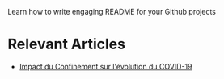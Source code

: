 Learn how to write engaging README for your Github projects

# Relevant Articles
- [Impact du Confinement sur l'évolution du COVID-19](https://www.wutsi.com/read/2/impact-du-confinement-des-populations-sur-l-evolution-covid-19)
